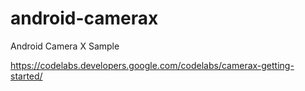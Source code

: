# android-camerax
Android Camera X Sample

https://codelabs.developers.google.com/codelabs/camerax-getting-started/
